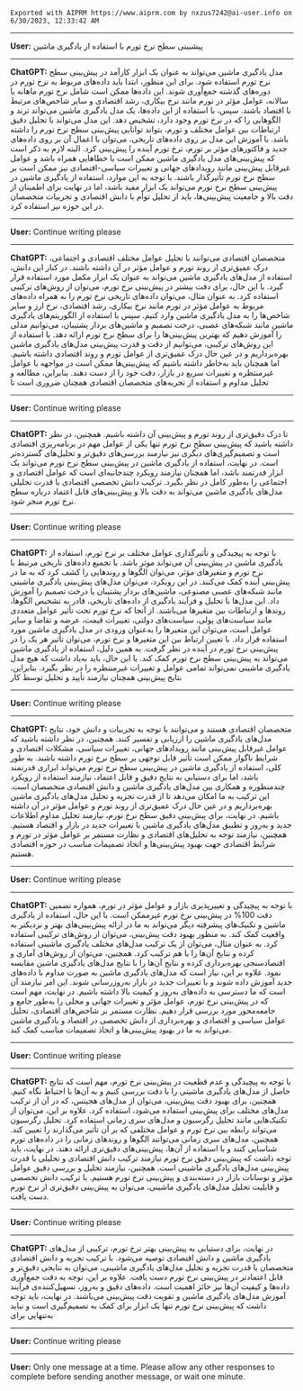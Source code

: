 
```
Exported with AIPRM https://www.aiprm.com by nxzus7242@ai-user.info on 6/30/2023, 12:33:42 AM
```

---


**User:**
پیشبینی سطح نرخ تورم با استفاده از یادگیری ماشین

---

**ChatGPT:**
مدل یادگیری ماشین می‌تواند به عنوان یک ابزار کارآمد در پیش‌بینی سطح نرخ تورم استفاده شود. برای این منظور، ابتدا باید داده‌های مربوط به نرخ تورم در دوره‌های گذشته جمع‌آوری شوند. این داده‌ها ممکن است شامل نرخ تورم ماهانه یا سالانه، عوامل مؤثر در تورم مانند نرخ بیکاری، رشد اقتصادی و سایر شاخص‌های مرتبط با اقتصاد باشند.
سپس، با استفاده از این داده‌ها، یک مدل یادگیری ماشین می‌تواند ترند و الگوهایی را که در نرخ تورم وجود دارد، تشخیص دهد. این مدل می‌تواند با تحلیل دقیق ارتباطات بین عوامل مختلف و تورم، بتواند توانایی پیش‌بینی سطح نرخ تورم را داشته باشد.
با آموزش این مدل بر روی داده‌های تاریخی، می‌توان با اعمال آن بر روی داده‌های جدید و فاکتورهای مؤثر بر تورم، نرخ تورم آینده را پیش‌بینی کرد. البته لازم به ذکر است که پیش‌بینی‌های مدل یادگیری ماشین ممکن است با خطاهایی همراه باشد و عوامل غیرقابل پیش‌بینی مانند رویدادهای جهانی و تغییرات سیاسی-اقتصادی نیز ممکن است بر سطح نرخ تورم تأثیرگذار باشند.
با توجه به این موارد، استفاده از یادگیری ماشین در پیش‌بینی سطح نرخ تورم می‌تواند یک ابزار مفید باشد، اما در نهایت برای اطمینان از دقت بالا و جامعیت پیش‌بینی‌ها، باید از تحلیل توأم با دانش اقتصادی و تجربیات متخصصان در این حوزه نیز استفاده کرد.

---

**User:**
Continue writing please

---

**ChatGPT:**
متخصصان اقتصادی می‌توانند با تحلیل عوامل مختلف اقتصادی و اجتماعی، درک عمیق‌تری از روند تورم و عوامل مؤثر در آن داشته باشند. در کنار این دانش، استفاده از مدل‌های یادگیری ماشین می‌تواند به عنوان یک ابزار مکمل مورد استفاده قرار گیرد.
با این حال، برای دقت بیشتر در پیش‌بینی نرخ تورم، می‌توان از روش‌های ترکیبی استفاده کرد. به عنوان مثال، می‌توان داده‌های تاریخی نرخ تورم را به همراه داده‌های مربوط به عوامل مؤثر در تورم مانند نرخ بیکاری، رشد اقتصادی، نرخ ارز و سایر شاخص‌ها را به مدل یادگیری ماشین وارد کنیم. سپس با استفاده از الگوریتم‌های یادگیری ماشین مانند شبکه‌های عصبی، درخت تصمیم و ماشین‌های بردار پشتیبان، می‌توانیم مدلی را آموزش دهیم که بهترین پیش‌بینی‌ها را برای سطح نرخ تورم ارائه دهد.
با استفاده از این روش‌های ترکیبی، می‌توانیم از دقت و قدرت پیش‌بینی مدل‌های یادگیری ماشین بهره‌برداریم و در عین حال درک عمیق‌تری از عوامل تورم و روند اقتصادی داشته باشیم. اما همچنان باید به‌خاطر داشته باشیم که پیش‌بینی‌ها ممکن است در مواجهه با عوامل غیرمنتظره و تغییرات سریع در بازار، دقت خود را از دست دهند. بنابراین، مطالعه و تحلیل مداوم و استفاده از تجربه‌های متخصصان اقتصادی همچنان ضروری است تا

---

**User:**
Continue writing please

---

**ChatGPT:**
تا درک دقیق‌تری از روند تورم و پیش‌بینی آن داشته باشیم. همچنین، در نظر داشته باشید که پیش‌بینی سطح نرخ تورم تنها یکی از عوامل مهم در برنامه‌ریزی اقتصادی است و تصمیم‌گیری‌های دیگری نیز نیازمند بررسی‌های دقیق‌تر و تحلیل‌های گسترده‌تر است.
در نهایت، استفاده از یادگیری ماشین در پیش‌بینی سطح نرخ تورم می‌تواند یک ابزار قدرتمند باشد، اما همچنان نیازمند رویکرد چندجانبه‌ای است که عوامل اقتصادی و اجتماعی را به‌طور کامل در نظر بگیرد. ترکیب دانش تخصصی اقتصادی با قدرت تحلیلی مدل‌های یادگیری ماشین می‌تواند به دقت بالا و پیش‌بینی‌های قابل اعتماد درباره سطح نرخ تورم منجر شود.

---

**User:**
Continue writing please

---

**ChatGPT:**
با توجه به پیچیدگی و تأثیرگذاری عوامل مختلف بر نرخ تورم، استفاده از یادگیری ماشین در پیش‌بینی آن می‌تواند موثر باشد. با تجمیع داده‌های تاریخی مرتبط با نرخ تورم و متغیرهای مؤثر، می‌توان الگوها و روندهایی را کشف کرد که به ما در پیش‌بینی آینده کمک می‌کنند.
در این رویکرد، می‌توان مدل‌های پیش‌بینی یادگیری ماشینی مانند شبکه‌های عصبی مصنوعی، ماشین‌های بردار پشتیبان یا درخت تصمیم را آموزش داد. این مدل‌ها با تحلیل و فرآیند یادگیری از داده‌های تاریخی، قادر به تشخیص الگوها، روندها و ارتباطات بین متغیرها می‌باشند.
از آنجا که نرخ تورم تحت تأثیر عوامل متعددی مانند سیاست‌های پولی، سیاست‌های دولتی، تغییرات قیمت، عرضه و تقاضا و سایر عوامل است، می‌توان این متغیرها را به‌عنوان ورودی در مدل یادگیری ماشین مورد استفاده قرار داد. با تعیین ارتباط بین این متغیرها و نرخ تورم، می‌توان تأثیر هر یک را در پیش‌بینی نرخ تورم در آینده در نظر گرفت.
به همین دلیل، استفاده از یادگیری ماشین می‌تواند به پیش‌بینی سطح نرخ تورم کمک کند. با این حال، باید به‌یاد داشت که هیچ مدل یادگیری ماشینی نمی‌تواند تمامی عوامل و تغییرات غیرمنتظره را در نظر بگیرد. بنابراین، نتایج پیش‌بینی همچنان نیازمند تأیید و تحلیل توسط کار

---

**User:**
Continue writing please

---

**ChatGPT:**
متخصصان اقتصادی هستند و می‌توانند با توجه به تجربیات و دانش خود، نتایج مدل‌های یادگیری ماشین را ارزیابی و تفسیر کنند. همچنین، در نظر داشته باشید که عوامل غیرقابل پیش‌بینی مانند رویدادهای جهانی، تغییرات سیاسی، مشکلات اقتصادی و شرایط ناگوار ممکن است تأثیر قابل توجهی بر سطح نرخ تورم داشته باشند.
به طور کلی، استفاده از یادگیری ماشین در پیش‌بینی سطح نرخ تورم می‌تواند ابزاری قدرتمند باشد، اما برای دستیابی به نتایج دقیق و قابل اعتماد، نیازمند استفاده از رویکرد چندمنظوره و همکاری بین مدل‌های یادگیری ماشین و دانش اقتصادی متخصصان است. این ترکیب به ما امکان می‌دهد تا از قدرت تجزیه و تحلیل مدل‌های یادگیری ماشین بهره‌برداریم و در عین حال درک عمیق‌تری از روند تورم و عوامل مؤثر در آن داشته باشیم.
در نهایت، برای پیش‌بینی دقیق سطح نرخ تورم، نیازمند تحلیل مداوم اطلاعات جدید و به‌روز و تطبیق مدل‌های یادگیری ماشین با تغییرات جدید در بازار و اقتصاد هستیم. همچنین، نیازمند توجه به تحلیل‌های اقتصادی و نظارت مستمر بر عوامل مؤثر در تورم و شرایط اقتصادی جهت بهبود پیش‌بینی‌ها و اتخاذ تصمیمات مناسب در حوزه اقتصادی هستیم.

---

**User:**
Continue writing please

---

**ChatGPT:**
با توجه به پیچیدگی و تغییرپذیری بازار و عوامل مؤثر در تورم، همواره تضمین دقت 100% در پیش‌بینی نرخ تورم غیرممکن است. با این حال، استفاده از یادگیری ماشین و تکنیک‌های پیشرفته دیگر می‌تواند به ما در ارائه پیش‌بینی‌های بهتر و نزدیکتر به واقعیت کمک کند.
به منظور بهبود دقت پیش‌بینی، می‌توان از روش‌های ترکیبی استفاده کرد. به عنوان مثال، می‌توان از یک ترکیب مدل‌های مختلف یادگیری ماشینی استفاده کرده و نتایج آن‌ها را با هم ترکیب کرد. همچنین، می‌توان از روش‌های آماری و اقتصادسنجی بهره‌برداری کرده و نتایج آن‌ها را با نتایج مدل‌های یادگیری ماشین مقایسه نمود.
علاوه بر این، نیاز است که مدل‌های یادگیری ماشین به صورت مداوم با داده‌های جدید آموزش داده شوند و با تغییرات جدید در بازار به‌روزرسانی شوند. این امر نیازمند آن است که ما دسترسی به داده‌های به‌روز و کیفیت بالا داشته باشیم.
در نهایت، مهم است که در پیش‌بینی نرخ تورم، عوامل مؤثر و تغییرات جهانی و محلی را به‌طور جامع و جامعه‌محور مورد بررسی قرار دهیم. نظارت مستمر بر شاخص‌های اقتصادی، تحلیل عوامل سیاسی و اقتصادی و بهره‌برداری از دانش تخصصی در اقتصاد و یادگیری ماشین می‌تواند به ما در بهبود پیش‌بینی‌ها و اتخاذ تصمیمات مناسب کمک کند.

---

**User:**
Continue writing please

---

**ChatGPT:**
با توجه به پیچیدگی و عدم قطعیت در پیش‌بینی نرخ تورم، مهم است که نتایج حاصل از مدل‌های یادگیری ماشینی را با دقت بررسی کنیم و به آن‌ها با احتیاط نگاه کنیم. همچنین، برای بهبود دقت پیش‌بینی، می‌توان از مدل‌های هجیتس، که در آن از ترکیب مدل‌های مختلف برای پیش‌بینی استفاده می‌شود، استفاده کرد.
علاوه بر این، می‌توان از تکنیک‌هایی مانند تحلیل رگرسیون و مدل‌های سری زمانی استفاده کرد. تحلیل رگرسیون می‌تواند رابطه بین نرخ تورم و عوامل مختلفی که بر آن تأثیر می‌گذارند را تعیین کند. همچنین، مدل‌های سری زمانی می‌توانند الگوها و روندهای زمانی را در داده‌های تورم شناسایی کنند و با استفاده از آن‌ها، پیش‌بینی‌های دقیق‌تری ارائه دهند.
در نهایت، باید توجه داشت که پیش‌بینی دقیق نرخ تورم نیازمند ترکیب دانش اقتصادی و تحلیلی با قدرت پیش‌بینی مدل‌های یادگیری ماشینی است. همچنین، نیازمند تحلیل و بررسی دقیق عوامل مؤثر و نوسانات بازار در دسته‌بندی و پیش‌بینی نرخ تورم هستیم. با ترکیب دانش تخصصی و قابلیت تحلیل مدل‌های یادگیری ماشینی، می‌توان به پیش‌بینی دقیق‌تری از نرخ تورم دست یافت.

---

**User:**
Continue writing please

---

**ChatGPT:**
در نهایت، برای دستیابی به پیش‌بینی بهتر نرخ تورم، ترکیبی از مدل‌های یادگیری ماشین و دانش اقتصادی توصیه می‌شود. با ترکیب تجربه و دانش اقتصادی متخصصان با قدرت تجزیه و تحلیل مدل‌های یادگیری ماشینی، می‌توان به نتایجی دقیق‌تر و قابل اعتماد‌تر در پیش‌بینی نرخ تورم دست یافت.
علاوه بر این، توجه به دقت جمع‌آوری داده‌ها و کیفیت آن‌ها نیز حائز اهمیت است. داده‌های دقیق و به‌روز، تسهیل‌کننده‌ی فرآیند آموزش مدل‌های یادگیری ماشین و تقویت دقت پیش‌بینی می‌باشند.
در نهایت، باید توجه داشت که پیش‌بینی نرخ تورم تنها یک ابزار برای کمک به تصمیم‌گیری است و نباید به‌تنهایی برای

---

**User:**
Continue writing please

---

**User:**
Only one message at a time. Please allow any other responses to complete before sending another message, or wait one minute.